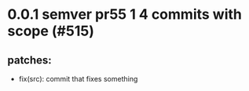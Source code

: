 # 0.0.1 semver pr55 1 4 commits with scope (#515)

## patches:
* fix(src): commit that fixes something

